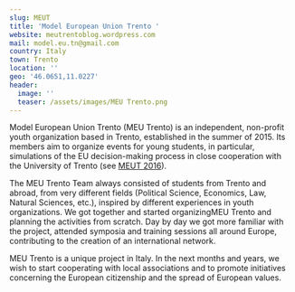 ```yaml
---
slug: MEUT
title: 'Model European Union Trento '
website: meutrentoblog.wordpress.com
mail: model.eu.tn@gmail.com
country: Italy
town: Trento
location: ''
geo: '46.0651,11.0227'
header:
  image: ''
  teaser: /assets/images/MEU Trento.png
---
```

<!--StartFragment-->

Model European Union Trento (MEU Trento) is an independent, non-profit youth organization based in Trento, established in the summer of 2015. Its members aim to organize events for young students, in particular, simulations of the EU decision-making process in close cooperation with the University of Trento (see [MEUT 2016](https://meutrentoblog.wordpress.com/meut-2016/)).

The MEU Trento Team always consisted of students from Trento and abroad, from very different fields (Political Science, Economics, Law, Natural Sciences, etc.), inspired by different experiences in youth organizations. We got together and started organizingMEU Trento and planning the activities from scratch. Day by day we got more familiar with the project, attended symposia and training sessions all around Europe, contributing to the creation of an international network.

MEU Trento is a unique project in Italy. In the next months and years, we wish to start cooperating with local associations and to promote initiatives concerning the European citizenship and the spread of European values.

<!--EndFragment-->
